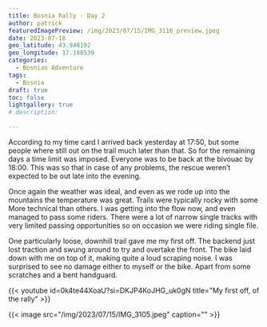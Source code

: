 ```yaml
---
title: Bosnia Rally - Day 2
author: patrick
featuredImagePreview: /img/2023/07/15/IMG_3116_preview.jpeg
date: 2023-07-18
geo_latitude: 43.948192
geo_longitude: 17.188539
categories:
  - Bosnian Adventure
tags:
  - Bosnia
draft: true
toc: false
lightgallery: true
# description:

---
```

According to my time card I arrived back yesterday at 17:50, but some people where still out on the trail much later than that. So for the remaining days a time limit was imposed. Everyone was to be back at the bivouac by 18:00. This was so that in case of any problems, the rescue weren’t expected to be out late into the evening.

<!--more-->

Once again the weather was ideal, and even as we rode up into the mountains the temperature was great. Trails were typically rocky with some More technical than others. I was getting into the flow now, and even managed to pass some riders. There were a lot of narrow single tracks with very limited passing opportunities so on occasion we were riding single file.

One particularly loose, downhill trail gave me my first off. The backend just lost traction and swung around to try and overtake the front. The bike laid down with me on top of it, making quite a loud scraping noise. I was surprised to see no damage either to myself or the bike. Apart from some scratches and a bent handguard.

{{< youtube id=0k4te44XoaU?si=DKJP4KoJHG_uk0gN title="My first off, of the rally" >}}

{{< image src="/img/2023/07/15/IMG_3105.jpeg" caption="" >}}
